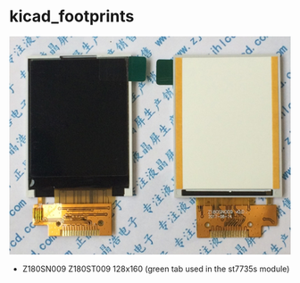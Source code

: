 # kicad_footprints

![Z180SN009](https://github.com/peekpt/kicad_footprints/blob/master/Z180SxN009.pretty/Z180SN009.png?raw=true)
- Z180SN009 Z180ST009 128x160 (green tab used in the st7735s module)

